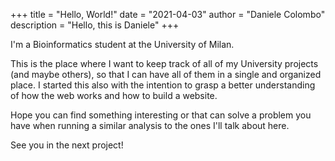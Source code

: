 +++
title = "Hello, World!"
date = "2021-04-03"
author = "Daniele Colombo"
description = "Hello, this is Daniele"
+++

I'm a Bioinformatics student at the University of Milan.

This is the place where I want to keep track of all of my University projects (and maybe others), so that I can have all of them in a single and organized place. I started this also with the intention to grasp a better understanding of how the web works and how to build a website.

Hope you can find something interesting or that can solve a problem you have when running a similar analysis to the ones I'll talk about here.

See you in the next project!